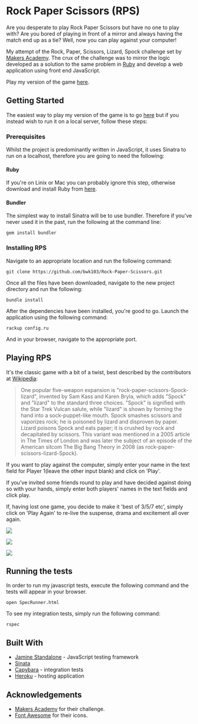 # Rock Paper Scissors (RPS)

Are you desperate to play Rock Paper Scissors but have no one to play with?  Are
you bored of playing in front of a mirror and always having
the match end up as a tie?  Well, now you can play against your computer!


My attempt of the Rock, Paper, Scissors, Lizard, Spock challenge set by [Makers
Academy](http://www.makersacademy.com). The crux of the challenge was to mirror the logic developed as a solution to the
same problem in [Ruby](https://github.com/bwk103/rps-challenge) and develop a
web application using front end JavaScript.

Play my version of the game
[here](https://bk-rpsls.herokuapp.com/#).

## Getting Started

The easiest way to play my version of the game is to go [here](https://bk-rpsls.herokuapp.com/#) but if you instead wish to run it on a
local server, follow these steps:

### Prerequisites

Whilst the project is predominantly written in JavaScript, it uses Sinatra to
run on a localhost, therefore you are going to need the following:

#### Ruby

If you're on Linix or Mac you can probably ignore this step, otherwise download
and install Ruby from [here](https://www.ruby-lang.org/en/).

#### Bundler
The simplest way to install Sinatra will be to use bundler.  Therefore if you've
never used it in the past, run the following at the command line:

`gem install bundler`

### Installing RPS

Navigate to an appropriate location and run the following command:

`git clone https://github.com/bwk103/Rock-Paper-Scissors.git`

Once all the files have been downloaded, navigate to the new project directory
and run the following:

`bundle install`

After the dependencies have been installed, you're good to go.  Launch the
application using the following command:

`rackup config.ru`

And in your browser, navigate to the appropriate port.

## Playing RPS

It's the classic game with a bit of a twist, best described by the
contributors at [Wikipedia](https://en.wikipedia.org/wiki/Rock%E2%80%93paper%E2%80%93scissors#Additional_weapons):

> One popular five-weapon expansion is "rock-paper-scissors-Spock-lizard", invented by Sam Kass and Karen Bryla, which adds "Spock" and "lizard" to the standard three choices. "Spock" is signified with the Star Trek Vulcan salute, while "lizard" is shown by forming the hand into a sock-puppet-like mouth. Spock smashes scissors and vaporizes rock; he is poisoned by lizard and disproven by paper. Lizard poisons Spock and eats paper; it is crushed by rock and decapitated by scissors. This variant was mentioned in a 2005 article in The Times of London and was later the subject of an episode of the American sitcom The Big Bang Theory in 2008 (as rock-paper-scissors-lizard-Spock).

If you want to play against the computer, simply enter your name in the text
field for Player 1(leave the other input blank) and click on 'Play'.

If you've invited some friends round to play and have decided against doing so
with your hands, simply enter both players' names in the text fields and click
play.

If, having lost one game, you decide to make it 'best of 3/5/7 etc', simply
click on 'Play Again' to re-live the suspense, drama and excitement all over
again.

![](https://user-images.githubusercontent.com/8667021/36853831-5e21ec48-1d67-11e8-8491-0cd213e9f4c4.png)

![](https://user-images.githubusercontent.com/8667021/36853950-aca7543e-1d67-11e8-84a1-6a01fa4501dd.png)

![](https://user-images.githubusercontent.com/8667021/36853978-c091deba-1d67-11e8-8821-dc1d9cbb44bf.png)

## Running the tests

In order to run my javascript tests, execute the following command and the tests will
appear in your browser.

`open SpecRunner.html`

To see my integration tests, simply run the following command:

`rspec`

## Built With

- [Jamine Standalone](https://github.com/jasmine/jasmine/releases) - JavaScript testing framework
- [Sinata](http://sinatrarb.com/)
- [Capybara](https://github.com/teamcapybara/capybara) - integration tests
- [Heroku](http://heroku.com) - hosting application

## Acknowledgements

- [Makers Academy](http://www.makersacademy.com) for their challenge.
- [Font Awesome](http://www.fontawesome.com) for their icons.
